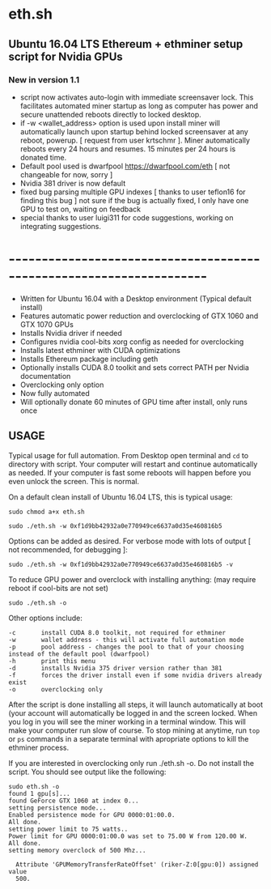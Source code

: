 # eth.sh
## Ubuntu 16.04 LTS Ethereum + ethminer setup script for Nvidia GPUs

### New in version 1.1

- script now activates auto-login with immediate screensaver lock. This facilitates automated miner startup
  as long as computer has power and secure unattended reboots directly to locked desktop.  
- if -w <wallet_address> option is used upon install miner will automatically launch upon startup behind locked
  screensaver at any reboot, powerup. [ request from user krtschmr ]. Miner automatically reboots every 24 hours
  and resumes. 15 minutes per 24 hours is donated time.
- Default pool used is dwarfpool https://dwarfpool.com/eth [ not changeable for now, sorry ]  
- Nvidia 381 driver is now default  
- fixed bug parsing multiple GPU indexes [ thanks to user teflon16 for finding this bug ]
  not sure if the bug is actually fixed, I only have one GPU to test on, waiting on feedback
- special thanks to user luigi311 for code suggestions, working on integrating suggestions. 

# --------------------------------------------------------------------

- Written for Ubuntu 16.04 with a Desktop environment (Typical default install)
- Features automatic power reduction and overclocking of GTX 1060 and GTX 1070 GPUs
- Installs Nvidia driver if needed
- Configures nvidia cool-bits xorg config as needed for overclocking
- Installs latest ethminer with CUDA optimizations 
- Installs Ethereum package including geth
- Optionally installs CUDA 8.0 toolkit and sets correct PATH per Nvidia documentation
- Overclocking only option
- Now fully automated
- Will optionally donate 60 minutes of GPU time after install, only runs once

## USAGE

Typical usage for full automation. From Desktop open terminal and `cd` to directory with script. Your computer will restart and continue automatically as needed. If your computer is fast some reboots will happen before you even unlock the screen. This is normal.

On a default clean install of Ubuntu 16.04 LTS, this is typical usage:

`sudo chmod a+x eth.sh`

`sudo ./eth.sh -w 0xf1d9bb42932a0e770949ce6637a0d35e460816b5`

Options can be added as desired. For verbose mode with lots of output [ not recommended, for debugging ]:

`sudo ./eth.sh -w 0xf1d9bb42932a0e770949ce6637a0d35e460816b5 -v`

To reduce GPU power and overclock with installing anything: (may require reboot if cool-bits are not set)

`sudo ./eth.sh -o`

Other options include:

```-v       enable verbose mode, lots of output
-c       install CUDA 8.0 toolkit, not required for ethminer
-w       wallet address - this will activate full automation mode
-p       pool address - changes the pool to that of your choosing instead of the default pool (dwarfpool)
-h       print this menu
-d       installs Nvidia 375 driver version rather than 381
-f       forces the driver install even if some nvidia drivers already exist
-o       overclocking only
```
After the script is done installing all steps, it will launch automatically at boot (your account will automatically be logged in and the screen locked. When you log in you will see the miner working in a terminal window. This will make your computer run slow of course. To stop mining at anytime, run `top` or `ps` commands in a separate terminal with apropriate options to kill the ethminer process. 

If you are interested in overclocking only run ./eth.sh -o. Do not install the script. You should see output like the following:

```
sudo eth.sh -o
found 1 gpu[s]...
found GeForce GTX 1060 at index 0...
setting persistence mode...
Enabled persistence mode for GPU 0000:01:00.0.
All done.
setting power limit to 75 watts..
Power limit for GPU 0000:01:00.0 was set to 75.00 W from 120.00 W.
All done.
setting memory overclock of 500 Mhz...

  Attribute 'GPUMemoryTransferRateOffset' (riker-Z:0[gpu:0]) assigned value
  500.
  ```
  

















